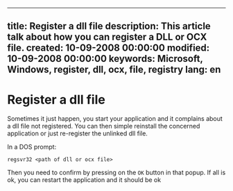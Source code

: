 -----
title: Register a dll file
description: This article talk about how you can register a DLL or OCX file.
created: 10-09-2008 00:00:00
modified: 10-09-2008 00:00:00
keywords: Microsoft, Windows, register, dll, ocx, file, registry
lang: en
-----

# Register a dll file

Sometimes it just happen, you start your application and it complains
about a dll file not registered. You can then simple reinstall the
concerned application or just re-register the unlinked dll file.

In a DOS prompt:

    regsvr32 <path of dll or ocx file>

Then you need to confirm by pressing on the `OK` button in that popup. If
all is ok, you can restart the application and it should be ok
